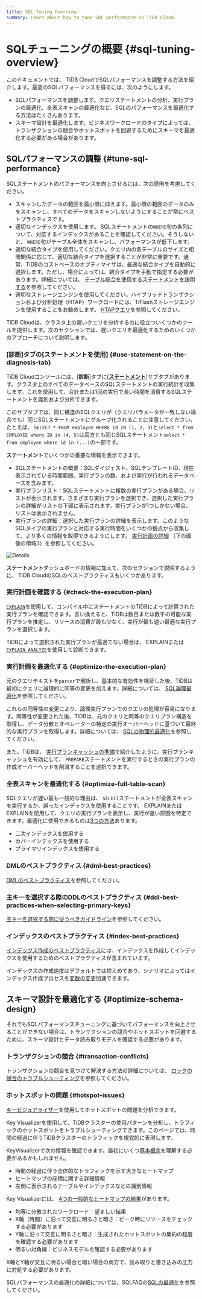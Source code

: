 ```yaml
---
title: SQL Tuning Overview
summary: Learn about how to tune SQL performance in TiDB Cloud.
---
```


# SQLチューニングの概要 {#sql-tuning-overview}

このドキュメントでは、 TiDB CloudでSQLパフォーマンスを調整する方法を紹介します。最高のSQLパフォーマンスを得るには、次のようにします。

-   SQLパフォーマンスを調整します。クエリステートメントの分析、実行プランの最適化、全表スキャンの最適化など、SQLのパフォーマンスを最適化する方法はたくさんあります。
-   スキーマ設計を最適化します。ビジネスワークロードのタイプによっては、トランザクションの競合やホットスポットを回避するためにスキーマを最適化する必要がある場合があります。

## SQLパフォーマンスの調整 {#tune-sql-performance}

SQLステートメントのパフォーマンスを向上させるには、次の原則を考慮してください。

-   スキャンしたデータの範囲を最小限に抑えます。最小限の範囲のデータのみをスキャンし、すべてのデータをスキャンしないようにすることが常にベストプラクティスです。
-   適切なインデックスを使用します。 SQLステートメントの`WHERE`句の各列について、対応するインデックスがあることを確認してください。そうしないと、 `WHERE`句がテーブル全体をスキャンし、パフォーマンスが低下します。
-   適切な結合タイプを使用してください。クエリ内の各テーブルのサイズと相関関係に応じて、適切な結合タイプを選択することが非常に重要です。通常、TiDBのコストベースのオプティマイザは、最適な結合タイプを自動的に選択します。ただし、場合によっては、結合タイプを手動で指定する必要があります。詳細については、 [テーブル結合を使用するステートメントを説明する](/explain-joins.md)を参照してください。
-   適切なストレージエンジンを使用してください。ハイブリッドトランザクションおよび分析処理（HTAP）ワークロードには、TiFlashストレージエンジンを使用することをお勧めします。 [HTAPクエリ](https://docs.pingcap.com/tidb/stable/dev-guide-hybrid-oltp-and-olap-queries)を参照してください。

TiDB Cloudは、クラスタ上の遅いクエリを分析するのに役立ついくつかのツールを提供します。次のセクションでは、遅いクエリを最適化するためのいくつかのアプローチについて説明します。

### [診断]タブの[ステートメントを使用] {#use-statement-on-the-diagnosis-tab}

TiDB Cloudコンソールには、[**診断**]タブに[<strong><a href="/tidb-cloud/tune-performance.md#statement-analysis">ステートメント</a></strong>]サブタブがあります。クラスタ上のすべてのデータベースのSQLステートメントの実行統計を収集します。これを使用して、合計または1回の実行で長い時間を消費するSQLステートメントを識別および分析できます。

このサブタブでは、同じ構造のSQLクエリが（クエリパラメータが一致しない場合でも）同じSQLステートメントにグループ化されることに注意してください。たとえば、 `SELECT * FROM employee WHERE id IN (1, 2, 3)`と`select * from EMPLOYEE where ID in (4, 5)`は両方とも同じSQLステートメント`select * from employee where id in (...)`の一部です。

**ステートメント**でいくつかの重要な情報を表示できます。

-   SQLステートメントの概要：SQLダイジェスト、SQLテンプレートID、現在表示されている時間範囲、実行プランの数、および実行が行われるデータベースを含みます。
-   実行プランリスト：SQLステートメントに複数の実行プランがある場合、リストが表示されます。さまざまな実行プランを選択でき、選択した実行プランの詳細がリストの下部に表示されます。実行プランが1つしかない場合、リストは表示されません。
-   実行プランの詳細：選択した実行プランの詳細を表示します。このようなSQLタイプの実行プランと対応する実行時間をいくつかの観点から収集して、より多くの情報を取得できるようにします。 [実行計画の詳細](https://docs.pingcap.com/tidb/stable/dashboard-statement-details#statement-execution-details-of-tidb-dashboard) （下の画像の領域3）を参照してください。

![Details](/media/dashboard/dashboard-statement-detail.png)

**ステートメント**ダッシュボードの情報に加えて、次のセクションで説明するように、 TiDB CloudのSQLのベストプラクティスもいくつかあります。

### 実行計画を確認する {#check-the-execution-plan}

[`EXPLAIN`](/explain-overview.md)を使用して、コンパイル中にステートメントのTiDBによって計算された実行プランを確認できます。言い換えると、TiDBは数百または数千の可能な実行プランを推定し、リソースの消費が最も少なく、実行が最も速い最適な実行プランを選択します。

TiDBによって選択された実行プランが最適でない場合は、 EXPLAINまたは[`EXPLAIN ANALYZE`](/sql-statements/sql-statement-explain-analyze.md)を使用して診断できます。

### 実行計画を最適化する {#optimize-the-execution-plan}

元のクエリテキストを`parser`で解析し、基本的な有効性を検証した後、TiDBは最初にクエリに論理的に同等の変更を加えます。詳細については、 [SQL論理最適化](/sql-logical-optimization.md)を参照してください。

これらの同等性の変更により、論理実行プランでのクエリの処理が容易になります。同等性が変更された後、TiDBは、元のクエリと同等のクエリプラン構造を取得し、データ分散とオペレーターの特定の実行オーバーヘッドに基づいて最終的な実行プランを取得します。詳細については、 [SQLの物理的最適化](/sql-physical-optimization.md)を参照してください。

また、TiDBは、 [実行プランキャッシュの準備](/sql-prepared-plan-cache.md)で紹介したように、実行プランキャッシュを有効にして、 `PREPARE`ステートメントを実行するときの実行プランの作成オーバーヘッドを削減することを選択できます。

### 全表スキャンを最適化する {#optimize-full-table-scan}

SQLクエリが遅い最も一般的な理由は、 `SELECT`ステートメントが全表スキャンを実行するか、誤ったインデックスを使用することです。 EXPLAINまたはEXPLAINを使用して、クエリの実行プランを表示し、実行が遅い原因を特定できます。最適化に使用できるものは[3つの方法](https://docs.pingcap.com/tidb/stable/dev-guide-optimize-sql)あります。

-   二次インデックスを使用する
-   カバーインデックスを使用する
-   プライマリインデックスを使用する

### DMLのベストプラクティス {#dml-best-practices}

[DMLのベストプラクティス](https://docs.pingcap.com/tidb/stable/dev-guide-optimize-sql-best-practices#dml-best-practices)を参照してください。

### 主キーを選択する際のDDLのベストプラクティス {#ddl-best-practices-when-selecting-primary-keys}

[主キーを選択する際に従うべきガイドライン](https://docs.pingcap.com/tidb/stable/dev-guide-create-table#guidelines-to-follow-when-selecting-primary-key)を参照してください。

### インデックスのベストプラクティス {#index-best-practices}

[インデックス作成のベストプラクティス](https://docs.pingcap.com/tidb/stable/dev-guide-index-best-practice)には、インデックスを作成してインデックスを使用するためのベストプラクティスが含まれています。

インデックスの作成速度はデフォルトでは控えめであり、シナリオによってはインデックス作成プロセスを[変数の変更](https://docs.pingcap.com/tidb/stable/dev-guide-optimize-sql-best-practices#add-index-best-practices)加速できます。

<!--
### Use the slow log memory mapping table

You can query the contents of the slow query log by querying the [INFORMATION_SCHEMA.SLOW_QUERY](/identify-slow-queries.md#memory-mapping-in-slow-log) table, and find the structure in the [`SLOW_QUERY`](/information-schema/information-schema-slow-query.md) table. Using this table, you can perform queries using different fields to find potential problems.

The recommended analysis process for slow queries is as follows.

1. [Identify the performance bottleneck of the query](/analyze-slow-queries.md#identify-the-performance-bottleneck-of-the-query). That is, identify the part of the query process that takes long time.
2. [Analyze system issues](/analyze-slow-queries.md#analyze-system-issues). According to the bottleneck point, combine the monitoring, logging and other information at that time to find the possible causes.
3. [Analyze optimizer issues](/analyze-slow-queries.md#analyze-optimizer-issues). Analyze whether there is a better execution plan.
-->

## スキーマ設計を最適化する {#optimize-schema-design}

それでもSQLパフォーマンスチューニングに基づいてパフォーマンスを向上させることができない場合は、トランザクションの競合やホットスポットを回避するために、スキーマ設計とデータ読み取りモデルを確認する必要があります。

### トランザクションの競合 {#transaction-conflicts}

トランザクションの競合を見つけて解決する方法の詳細については、 [ロックの競合のトラブルシューティング](https://docs.pingcap.com/tidb/stable/troubleshoot-lock-conflicts#troubleshoot-lock-conflicts)を参照してください。

### ホットスポットの問題 {#hotspot-issues}

[キービジュアライザー](/tidb-cloud/tune-performance.md#key-visualizer)を使用してホットスポットの問題を分析できます。

Key Visualizerを使用して、TiDBクラスターの使用パターンを分析し、トラフィックのホットスポットをトラブルシューティングできます。このページでは、時間の経過に伴うTiDBクラスターのトラフィックを視覚的に表現します。

KeyVisualizerで次の情報を確認できます。最初にいくつ[基本概念](https://docs.pingcap.com/tidb/stable/dashboard-key-visualizer#basic-concepts)を理解する必要があるかもしれません。

-   時間の経過に伴う全体的なトラフィックを示す大きなヒートマップ
-   ヒートマップの座標に関する詳細情報
-   左側に表示されるテーブルやインデックスなどの識別情報

Key Visualizerには、 [4つの一般的なヒートマップの結果](https://docs.pingcap.com/tidb/stable/dashboard-key-visualizer#common-heatmap-types)があります。

-   均等に分散されたワークロード：望ましい結果
-   X軸（時間）に沿って交互に明るさと暗さ：ピーク時にリソースをチェックする必要があります
-   Y軸に沿って交互に明るさと暗さ：生成されたホットスポットの集約の程度を確認する必要があります
-   明るい対角線：ビジネスモデルを確認する必要があります

X軸とY軸が交互に明るい場合と暗い場合の両方で、読み取りと書き込みの圧力に対処する必要があります。

SQLパフォーマンスの最適化の詳細については、SQLFAQの[SQLの最適化](https://docs.pingcap.com/tidb/stable/sql-faq#sql-optimization)を参照してください。
